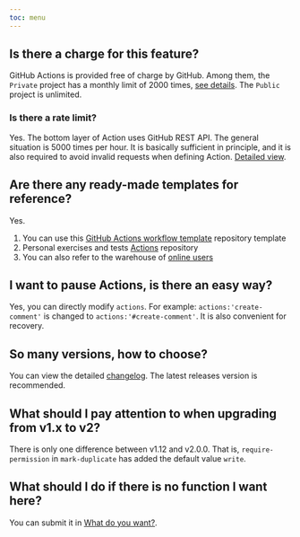 ```yaml
---
toc: menu
---
```


## Is there a charge for this feature?

GitHub Actions is provided free of charge by GitHub. Among them, the `Private` project has a monthly limit of 2000 times, [see details](https://github.com/settings/billing). The `Public` project is unlimited.

### Is there a rate limit?

Yes. The bottom layer of Action uses GitHub REST API. The general situation is 5000 times per hour. It is basically sufficient in principle, and it is also required to avoid invalid requests when defining Action. [Detailed view](https://docs.github.com/en/rest/overview/resources-in-the-rest-api#rate-limiting).

## Are there any ready-made templates for reference?

Yes.

1. You can use this [GitHub Actions workflow template](https://github.com/actions-cool/.github) repository template
2. Personal exercises and tests [Actions](https://github.com/xrkffgg/test-ci) repository
3. You can also refer to the warehouse of [online users](/en-US#-who-is-using)

## I want to pause Actions, is there an easy way?

Yes, you can directly modify `actions`. For example: `actions:'create-comment'` is changed to `actions:'#create-comment'`. It is also convenient for recovery.

## So many versions, how to choose?

You can view the detailed [changelog](/en-US/changelog). The latest releases version is recommended.

## What should I pay attention to when upgrading from v1.x to v2?

There is only one difference between v1.12 and v2.0.0. That is, `require-permission` in `mark-duplicate` has added the default value `write`.

## What should I do if there is no function I want here?

You can submit it in [What do you want?](https://github.com/actions-cool/issues-helper/discussions/18).
